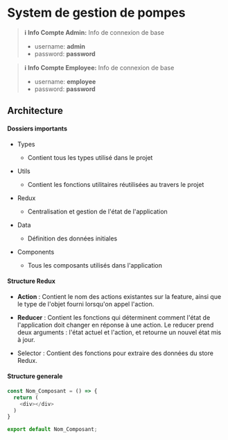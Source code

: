 # System de gestion de pompes

> **ℹ️ Info Compte Admin:** Info de connexion de base
> - username: **admin**
> - password: **password**

> **ℹ️ Info Compte Employee:** Info de connexion de base
> - username: **employee**
> - password: **password**

## Architecture

#### Dossiers importants
- Types
  - Contient tous les types utilisé dans le projet
  
- Utils
  - Contient les fonctions utilitaires réutilisées au travers le projet
  
- Redux
  - Centralisation et gestion de l'état de l'application
  
- Data
  - Définition des données initiales
  
- Components
  - Tous les composants utilisés dans l'application

#### Structure Redux
- **Action** : Contient le nom des actions existantes sur la feature, ainsi que le type de l'objet fourni lorsqu'on appel l'action.

- **Reducer** : Contient les fonctions qui déterminent comment l'état de l'application doit changer en réponse à une action. Le reducer prend deux arguments : l'état actuel et l'action, et retourne un nouvel état mis à jour.
  
- Selector : Contient des fonctions pour extraire des données du store Redux.

#### Structure generale
```typescript
const Nom_Composant = () => {
  return (
    <div></div>
  )
}

export default Nom_Composant;
```